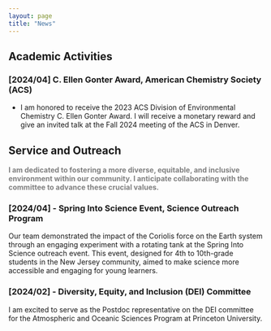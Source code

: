 ```yaml
---
layout: page
title: "News"
---
```


## Academic Activities
### [2024/04] C. Ellen Gonter Award, American Chemistry Society (ACS)
- I am honored to receive the 2023 ACS Division of Environmental Chemistry C. Ellen Gonter Award. I will receive a monetary reward and give an invited talk at the Fall 2024 meeting of the ACS in Denver.

## Service and Outreach
<font color="gray"><strong>I am dedicated to fostering a more diverse, equitable, and inclusive environment within our community. I anticipate collaborating with the committee to advance these crucial values.</strong></font>

### [2024/04] -  Spring Into Science Event, Science Outreach Program
Our team demonstrated the impact of the Coriolis force on the Earth system through an engaging experiment with a rotating tank at the Spring Into Science outreach event. This event, designed for 4th to 10th-grade students in the New Jersey community, aimed to make science more accessible and engaging for young learners.

### [2024/02] - Diversity, Equity, and Inclusion (DEI) Committee  
I am excited to serve as the Postdoc representative on the DEI committee for the Atmospheric and Oceanic Sciences Program at Princeton University.

